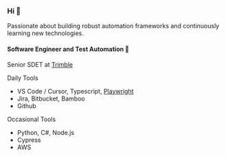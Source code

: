 ### Hi :wave:

Passionate about building robust automation frameworks and continuously learning new technologies.

#### Software Engineer and Test Automation 🤖

Senior SDET at [Trimble](https://maps.trimble.com/)

Daily Tools
- VS Code / Cursor, Typescript, [Playwright](https://playwright.dev/)
- Jira, Bitbucket, Bamboo
- Github

Occasional Tools
- Python, C#, Node.js
- Cypress
- AWS

<!---
toannguyen83/toannguyen83 is a ✨ special ✨ repository because its `README.md` (this file) appears on your GitHub profile.
You can click the Preview link to take a look at your changes.
-->
